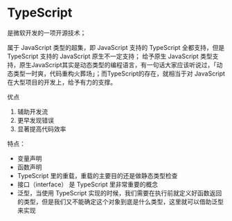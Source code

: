# TypeScript

是微软开发的一项开源技术；

属于 JavaScript 类型的超集，即 JavaScript 支持的 TypeScript 全都支持，但是 TypeScript 支持的 JavaScript 原生不一定支持；
给予原生 JavaScript 类型支持，原生JavaScript其实是动态类型的编程语言，有一句话大家应该听说过，「动态类型一时爽，代码重构火葬场」；而TypeScript的存在，就相当于对 JavaScript 在大型项目的开发上，给予有力的支撑。

优点

1. 辅助开发流
2. 更早发现错误
3. 显著提高代码效率

特点：

* 变量声明
* 函数声明
* TypeScript 里的重载，重载的主要目的还是做静态类型检查
* 接口（interface） 是 TypeScript 里非常重要的概念
* 泛型，当使用 TypeScript 实现的时候，我们需要在执行前就定义好函数返回的类型，但是我们又不能确定这个对象到底是什么类型，这里就可以借助泛型来实现
